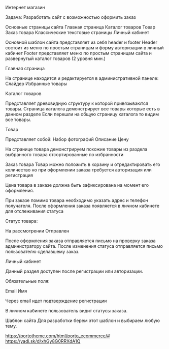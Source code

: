  Интернет магазин

Задача: Разработать сайт с возможностью оформить заказ

Основные страницы сайта
Главная страница
Каталог товаров
Товар
Заказ товара
Классические текстовые страницы
Личный кабинет

Основной шаблон сайта представляет из себя header и footer
Header состоит из меню по простым страницам и форму авторизации в личный кабинет
Footer представляет меню по простым страницам сайта и развернутый каталог товаров (2 уровня мин.)

Главная страница

На странице находится и редактируется в административной панеле:
Слайдер
Избранные товары

Каталог товаров

Представляет древовидную структуру к которой привязываются товары.
Страница каталога демонстрирует все товары которые есть в данном разделе
Если перешли на общую страницу каталога то видим все товары.

Товар

Представляет собой: 
Набор фотографий
Описание
Цену

На странице товара демонстрируем похожие товары из раздела выбранного товара отсортированные по избранности

Заказ товара
Товар можно положить в корзину и отредактировать его количество но при оформлении заказа требуется авторизация или регистрация

Цена товара в заказе должна быть зафиксирована на момент его оформления.

При заказе помимо товара необходимо указать адрес и телефон получателя.
После оформления заказа появляется в личном кабинете для отслеживания статуса

Статус товара:

На рассмотрении
Отправлен

После оформления заказа отправляется письмо на проверку заказа администратору сайта.
После изменения статуса отправляется письмо пользователю сделавшему заказ.

Личный кабинет

Данный раздел доступен после регистрации или авторизации.

Обязательные поля:

Email
Имя

Через email идет подтверждение регистрации

В личном кабинете пользователь видит статусы заказа.

Шаблон сайта
Для разработки берем этот шаблон и выбираем любую тему.

https://portotheme.com/html/porto_ecommerce/#
https://yadi.sk/d/xhGy8G0RRXdA1Q


